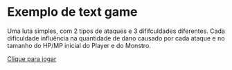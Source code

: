 # Exemplo de text game

Uma luta simples, com 2 tipos de ataques e 3 dififculdades diferentes. Cada dificuldade influência na quantidade de dano causado por cada ataque e no tamanho do HP/MP inicial do Player e do Monstro.

[Clique para jogar](https://limajonas.github.io/text-dungeons/)
